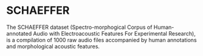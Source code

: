 # SCHAEFFER
The SCHAEFFER dataset (Spectro-morphogical Corpus of Human-annotated Audio with Electroacoustic Features For Experimental Research), is a compilation of 1000 raw audio files accompanied by human annotations and morphological acoustic features.
